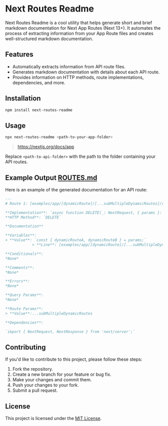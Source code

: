 # Next Routes Readme

Next Routes Readme is a cool utility that helps generate short and brief markdown documentation for Next App Routes (Next 13+). It automates the process of extracting information from your App Route files and creates well-structured markdown documentation.

## Features

- Automatically extracts information from API route files.
- Generates markdown documentation with details about each API route.
- Provides information on HTTP methods, route implementations, dependencies, and more.

## Installation

```bash
npm install next-routes-readme
```

## Usage

```bash
npx next-routes-readme <path-to-your-app-folder>
```

> https://nextjs.org/docs/app

Replace `<path-to-api-folder>` with the path to the folder containing your API routes.

## Example Output [ROUTES.md](ROUTES.md)

Here is an example of the generated documentation for an API route:

```markdown
---
# Route 1: [examples/app/[dynamicRoute]/[...subMultipleDynamicRoutes]/route.ts](examples/app/[dynamicRoute]/[...subMultipleDynamicRoutes]/route.ts)

**Implementation**: `async function DELETE(_: NextRequest, { params }: { params: { dynamicRouteA: string; dynamicRouteB: string } })`  
**HTTP Method**: `DELETE`

**Documentation**

**Variables**:
> **Value**: `const { dynamicRouteA, dynamicRouteB } = params;`
            > **Line**: [examples/app/[dynamicRoute]/[...subMultipleDynamicRoutes]/route.ts#L7](examples/app/[dynamicRoute]/[...subMultipleDynamicRoutes]/route.ts#L7)

**Conditionals**:
*None*

**Comments**:
*None*

**Errors**:
*None*

**Query Params**:
*None*

**Route Params**:
> **Value**:...subMultipleDynamicRoutes

**Dependencies**:

`import { NextRequest, NextResponse } from 'next/server';`
```

## Contributing

If you'd like to contribute to this project, please follow these steps:

1. Fork the repository.
2. Create a new branch for your feature or bug fix.
3. Make your changes and commit them.
4. Push your changes to your fork.
5. Submit a pull request.

## License

This project is licensed under the [MIT License](LICENSE).
